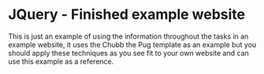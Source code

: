 # JQuery - Finished example website

This is just an example of using the information throughout the tasks in an example website, it uses the Chubb the Pug template as an example but you should apply these techniques as you see fit to your own website and can use this example as a reference.